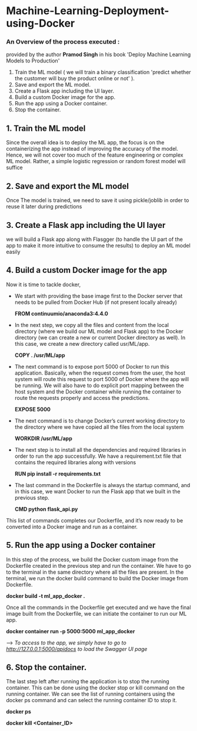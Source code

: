 # Machine-Learning-Deployment-using-Docker


### An Overview of the process executed  :
provided by the author **Pramod Singh** in his book 'Deploy Machine Learning Models to Production'


1. Train the ML model ( we will train a binary classification 'predict whether the customer will buy the product online or not' ).
2. Save and export the ML model.
3. Create a Flask app including the UI layer.
4. Build a custom Docker image for the app.
5. Run the app using a Docker container.
6. Stop the container.

## 1. Train the ML model
Since the overall idea is to deploy the ML app, the focus is on the containerizing the app instead of improving the accuracy of the model. Hence, we will not cover too much of the feature engineering or complex ML model. Rather, a simple logistic regression or random forest model will suffice 

## 2. Save and export the ML model
Once The model is trained, we need to save it using pickle/joblib in order to reuse it later during predictions

## 3. Create a Flask app including the UI layer
we will build a Flask app along with Flasgger (to handle the UI part of the app to make it more intuitive to consume the results) to deploy an ML model easily

## 4. Build a custom Docker image for the app 
Now it is time to tackle docker,
- We start with providing the base image first to the Docker server that needs to be pulled from Docker Hub (if not present locally already)
   
   **FROM continuumio/anaconda3:4.4.0**

- In the next step, we copy all the files and content from the local directory (where we build our ML model and Flask app) to the Docker directory (we can create a new or current Docker directory as well). In this case, we create a new directory called usr/ML/app.
  
  **COPY . /usr/ML/app**

- The next command is to expose port 5000 of Docker to run this application. Basically, when the request comes from the user, the host system will route this request to port 5000 of Docker where the app will be running. We will also have to do explicit port mapping between the host system and the Docker container while running the container to route the requests properly and access the predictions.
  
  **EXPOSE 5000**

- The next command is to change Docker’s current working directory to the directory where we have copied all the files from the local system
  
  **WORKDIR /usr/ML/app**

- The next step is to install all the dependencies and required libraries in order to run the app successfully. We have a requirement.txt file that contains the required libraries along with versions
   
   **RUN pip install -r requirements.txt**

- The last command in the Dockerfile is always the startup command, and in this case, we want Docker to run the Flask app that we built in the previous step.
  
  **CMD python flask_api.py**
 
 
This list of commands completes our Dockerfile, and it’s now ready to be converted into a Docker image and run as a container.

## 5. Run the app using a Docker container
In this step of the process, we build the Docker custom image from the Dockerfile created in the previous step and run the container.
We have to go to the terminal in the same directory where all the files are present. In the terminal, we run the docker build command to build the Docker image from Dockerfile.
  
  **docker build -t ml_app_docker .**

Once all the commands in the Dockerfile get executed and we have the final image built from the Dockerfile, we can initiate the container to run our ML app.
 
 **docker container run -p 5000:5000 ml_app_docker**
  
--> _To access to the app, we simply have to go to http://127.0.0.1:5000/apidocs to load the Swagger UI page_

## 6. Stop the container.
The last step left after running the application is to stop the running container. This can be done using the docker stop or kill command on the running container. We can see the list of running containers using the docker ps command and can select the running container ID to stop it.
  
  **docker ps**
  
  **docker kill <Container_ID>**

 



